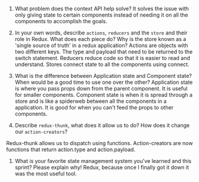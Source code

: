 1. What problem does the context API help solve?
  It solves the issue with only giving state to certain components instead of needing it on all the components to accomplish the goals.


1. In your own words, describe `actions`, `reducers` and the `store` and their role in Redux. What does each piece do? Why is the store known as a 'single source of truth' in a redux application?
Actions are objects with two different keys. The type and payload that need to be returned to the switch statement.
Reducers reduce code so that it is easier to read and understand.
Stores connect state to all the components using connect.


1. What is the difference between Application state and Component state? When would be a good time to use one over the other?
 Application state is where you pass props down from the parent component. It is useful for smaller components. Component state is when it is spread through a store and is like a spiderweb between all the components in a application. It is good for when you can't feed the props to other components.

1. Describe `redux-thunk`, what does it allow us to do? How does it change our `action-creators`?

  Redux-thunk allows us to dispatch using functions. Action-creators are now functions that return action.type and action.payload.

1. What is your favorite state management system you've learned and this sprint? Please explain why!
Redux, because once I finally got it down it was the most useful tool.
